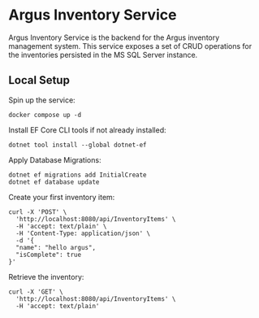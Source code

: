 # Argus Inventory Service

Argus Inventory Service is the backend for the Argus inventory management system. This service exposes a set of CRUD operations for the inventories persisted in the MS SQL Server instance.

## Local Setup

Spin up the service: 
```
docker compose up -d
```

Install EF Core CLI tools if not already installed:
```
dotnet tool install --global dotnet-ef
```

Apply Database Migrations: 
```
dotnet ef migrations add InitialCreate
dotnet ef database update

```

Create your first inventory item: 
```
curl -X 'POST' \
  'http://localhost:8080/api/InventoryItems' \
  -H 'accept: text/plain' \
  -H 'Content-Type: application/json' \
  -d '{
  "name": "hello argus",
  "isComplete": true
}'
```

Retrieve the inventory: 
```
curl -X 'GET' \
  'http://localhost:8080/api/InventoryItems' \
  -H 'accept: text/plain'
```
